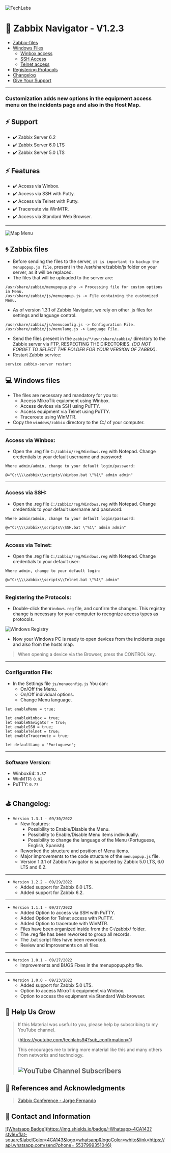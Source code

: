 ![TechLabs](https://techlabs.net.br/wp-content/uploads/2021/09/logo_blog.png)

# :rocket: Zabbix Navigator - V1.2.3

* [Zabbix-files](#cyclone-zabbix-files)
* [Windows Files](#computer-windows-files)
  * [Winbox access](#winbox-access)
  * [SSH Access](#access-via-ssh)
  * [Telnet access](#access-via-telnet)
* [Registering Protocols](#registering-the-protocols)
* [Changelog](#golf-changelog)
* [Give Your Support](#sparkling_heart-help-us-grow)

---

### Customization adds new options in the equipment access menu on the incidents page and also in the Host Map.

## :zap: Support

* :heavy_check_mark: Zabbix Server 6.2
* :heavy_check_mark: Zabbix Server 6.0 LTS
* :heavy_check_mark: Zabbix Server 5.0 LTS

## :zap: Features
* :heavy_check_mark: Access via Winbox.
* :heavy_check_mark: Access via SSH with Putty.
* :heavy_check_mark: Access via Telnet with Putty.
* :heavy_check_mark: Traceroute via WinMTR.
* :heavy_check_mark: Access via Standard Web Browser.

---

![Map Menu](../../assets/img.png)

## :cyclone: Zabbix files
* Before sending the files to the server, `it is important to backup the menupopup.js file`, present in the /usr/share/zabbix/js folder on your server, as it will be replaced.
* The files that will be uploaded to the server are:
```
/usr/share/zabbix/menupopup.php -> Processing file for custom options in Menu.
/usr/share/zabbix/js/menupopup.js -> File containing the customized Menu.
```
* As of version 1.3.1 of Zabbix Navigator, we rely on other .js files for settings and language control.
```
/usr/share/zabbix/js/menuconfig.js -> Configuration File.
/usr/share/zabbix/js/menulang.js -> Language File.
```
* Send the files present in the `zabbix/*/usr/share/zabbix/` directory to the Zabbix server via FTP, RESPECTING THE DIRECTORIES. *(DO NOT FORGET TO SELECT THE FOLDER FOR YOUR VERSION OF ZABBIX)*.
* Restart Zabbix service:
```
service zabbix-server restart
```

## :computer: Windows files
* The files are necessary and mandatory for you to:
  * Access MikroTik equipment using Winbox.
  * Access devices via SSH using PuTTY.
  * Access equipment via Telnet using PuTTY.
  * Traceroute using WinMTR.
* Copy the `windows/zabbix` directory to the C:/ of your computer.

---
### Access via Winbox:
* Open the .reg file `C:/zabbix/reg/Windows.reg` with Notepad. Change credentials to your default username and password:
```
Where admin/admin, change to your default login/password:

@="C:\\\\zabbix\\scripts\\Winbox.bat \"%1\" admin admin"
```

---

### Access via SSH:
* Open the .reg file `C:/zabbix/reg/Windows.reg` with Notepad. Change credentials to your default username and password:
```
Where admin/admin, change to your default login/password:

@="C:\\\\zabbix\\scripts\\SSH.bat \"%1\" admin admin"
```

---

### Access via Telnet:
* Open the .reg file `C:/zabbix/reg/Windows.reg` with Notepad. Change credentials to your default user:
```
Where admin, change to your default login:

@="C:\\\\zabbix\\scripts\\Telnet.bat \"%1\" admin"
```

---

### Registering the Protocols:
* Double-click the `Windows.reg` file, and confirm the changes. This registry change is necessary for your computer to recognize access types as protocols.

![Windows Registry](assets/img_2.png)

* Now your Windows PC is ready to open devices from the incidents page and also from the hosts map.

> When opening a device via the Browser, press the CONTROL key.

---

### Configuration File:
* In the Settings file `js/menuconfig.js` You can:
  * On/Off the Menu.
  * On/Off individual options.
  * Change Menu language.
```
let enableMenu = true;

let enableWinbox = true;
let enableNavigator = true;
let enableSSH = true;
let enableTelnet = true;
let enableTraceroute = true;

let defaultLang = "Portuguese";
```
---

### Software Version:
* Winbox64: `3.37`
* WinMTR: `0.92`
* PuTTY: `0.77`

## :golf: Changelog:
* `Version 1.3.1 - 09/30/2022`
  * New features:
    * Possibility to Enable/Disable the Menu.
    * Possibility to Enable/Disable Menu items individually.
    * Possibility to change the language of the Menu (Portuguese, English, Spanish).
  * Reworked the structure and position of Menu items.
  * Major improvements to the code structure of the `menupopup.js` file.
  * Version 1.3.1 of Zabbix Navigator is supported by Zabbix 5.0 LTS, 6.0 LTS and 6.2.
---
* `Version 1.2.2 - 09/29/2022`
  * Added support for Zabbix 6.0 LTS.
  * Added support for Zabbix 6.2.
---
* `Version 1.1.1 - 09/27/2022`
  * Added Option to access via SSH with PuTTY.
  * Added Option for Telnet access with PuTTY.
  * Added Option to traceroute with WinMTR.
  * Files have been organized inside from the C:/zabbix/ folder.
  * The .reg file has been reworked to group all records.
  * The .bat script files have been reworked.
  * Review and Improvements on all files.
---
* `Version 1.0.1 - 09/27/2022`
  * Improvements and BUGS Fixes in the menupopup.php file.
---
* `Version 1.0.0 - 09/23/2022`
  * Added support for Zabbix 5.0 LTS.
  * Option to access MikroTik equipment via Winbox.
  * Option to access the equipment via Standard Web browser.

## :sparkling_heart: Help Us Grow
>If this Material was useful to you, please help by subscribing to my YouTube channel.
>
>(https://youtube.com/techlabs94?sub_confirmation=1)
>
>This encourages me to bring more material like this and many others from networks and technology.
>
>## ![YouTube Channel Subscribers](https://img.shields.io/youtube/channel/subscribers/UCWN6suTq5sZGqnSLos992Yw?style=social)


## :blue_book: References and Acknowledgments
> [Zabbix Conference - Jorge Fernando](https://pt.slideshare.net/JorgeFernandoMatsudo/zabbix-conference-2018v2-95430345)

## :iphone: Contact and Information
[![Whatsapp Badge](https://img.shields.io/badge/-Whatsapp-4CA143?style=flat-square&labelColor=4CA143&logo=whatsapp&logoColor=white&link=https://api.whatsapp.com/send?phone= 5537999351046)](https://api.whatsapp.com/send?phone=5537999351046)